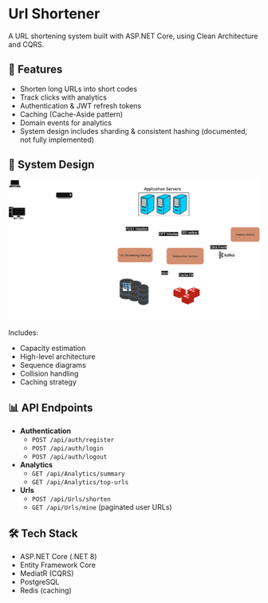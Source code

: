 # Url Shortener

A URL shortening system built with ASP.NET Core, using Clean Architecture and CQRS.

## 🚀 Features
- Shorten long URLs into short codes
- Track clicks with analytics
- Authentication & JWT refresh tokens
- Caching (Cache-Aside pattern)
- Domain events for analytics
- System design includes sharding & consistent hashing (documented, not fully implemented)

## 📐 System Design
![System Design](images/UrlShortener_HLD.drawio.png)

Includes:
- Capacity estimation
- High-level architecture
- Sequence diagrams
- Collision handling
- Caching strategy

## 📊 API Endpoints
- **Authentication**
  - `POST /api/auth/register`
  - `POST /api/auth/login`
  - `POST /api/auth/logout`
- **Analytics**
  - `GET /api/Analytics/summary`
  - `GET /api/Analytics/top-urls`
- **Urls**
  - `POST /api/Urls/shorten`
  - `GET /api/Urls/mine` (paginated user URLs)

## 🛠️ Tech Stack
- ASP.NET Core (.NET 8)
- Entity Framework Core
- MediatR (CQRS)
- PostgreSQL
- Redis (caching)
